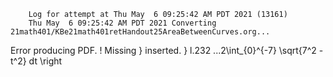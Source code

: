         Log for attempt at Thu May  6 09:25:42 AM PDT 2021 (13161)
        Thu May  6 09:25:42 AM PDT 2021 Converting 21math401/KBe21math401retHandout25AreaBetweenCurves.org...
Error producing PDF.
! Missing } inserted.
<inserted text> 
                }
l.232 ...2\int_{0}^{-7} \sqrt{7^2 - t^2} dt \right


